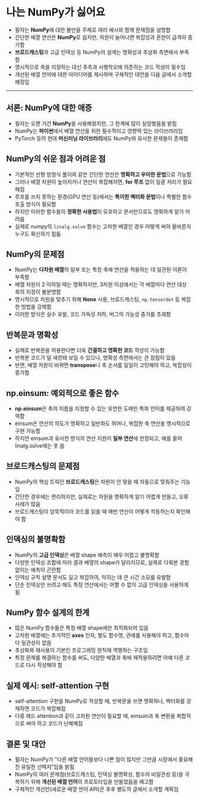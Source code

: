 # 나는 NumPy가 싫어요


* 필자는 **NumPy**에 대한 불만을 주제로 여러 예시와 함께 문제점을 설명함
* 간단한 배열 연산은 **NumPy**로 쉽지만, 차원이 늘어나면 복잡성과 혼란이 급격히 증가함
* **브로드캐스팅**과 고급 인덱싱 등 NumPy의 설계는 명확성과 추상화 측면에서 부족함
* 명시적으로 축을 지정하는 대신 추측과 시행착오에 의존하는 코드 작성이 필수임
* 개선된 배열 언어에 대한 아이디어를 제시하며 구체적인 대안을 다음 글에서 소개할 예정임

---

서론: NumPy에 대한 애증
----------------

* 필자는 오랜 기간 **NumPy**을 사용해왔지만, 그 한계에 많이 실망했음을 밝힘
* NumPy는 **파이썬**에서 배열 연산을 위한 필수적이고 영향력 있는 라이브러리임
* PyTorch 등의 현대 **머신러닝 라이브러리**에도 NumPy와 유사한 문제들이 존재함

NumPy의 쉬운 점과 어려운 점
------------------

* 기본적인 선형 방정식 풀이와 같은 간단한 연산은 **명확하고 우아한 문법**으로 가능함
* 그러나 배열 차원이 높아지거나 연산이 복잡해지면, **for 루프** 없이 일괄 처리가 필요해짐
* 루프를 쓰지 못하는 환경(GPU 연산 등)에서는 **특이한 벡터화 문법**이나 특별한 함수 호출 방식이 필요함
* 하지만 이러한 함수들의 **정확한 사용법**이 모호하고 문서만으로도 명확하게 알기 어려움
* 실제로 numpy의 `linalg.solve` 함수는 고차원 배열인 경우 어떻게 써야 올바른지 누구도 확신하기 힘듦

NumPy의 문제점
----------

* NumPy는 **다차원 배열**의 일부 또는 특정 축에 연산을 적용하는 데 일관된 이론이 부족함
* 배열 차원이 2 이하일 때는 명확하지만, 3차원 이상에서는 각 배열마다 연산 대상 축의 지정이 불분명함
* 명시적으로 차원을 맞추기 위해 **None** 사용, 브로드캐스팅, `np.tensordot` 등 복잡한 방법을 강제함
* 이러한 방식은 실수 유발, 코드 가독성 저하, 버그의 가능성 증가를 초래함

반복문과 명확성
--------

* 실제로 반복문을 허용한다면 더욱 **간결하고 명확한 코드** 작성이 가능함
* 반복문 코드가 덜 세련돼 보일 수 있으나, 명확성 측면에서는 큰 장점이 있음
* 반면, 배열 차원이 바뀌면 **transpose**나 축 순서를 일일이 고민해야 하고, 복잡성이 증가함

np.einsum: 예외적으로 좋은 함수
----------------------

* **np.einsum**은 축의 이름을 지정할 수 있는 유연한 도메인 특화 언어를 제공하여 강력함
* einsum은 연산의 의도가 명확하고 일반화도 뛰어나, 복잡한 축 연산을 명시적으로 구현 가능함
* 하지만 einsum과 유사한 방식의 연산 지원이 **일부 연산**에 한정되고, 예를 들어 linalg.solve에는 못 씀

브로드캐스팅의 문제점
-----------

* NumPy의 핵심 트릭인 **브로드캐스팅**은 차원이 안 맞을 때 자동으로 맞춰주는 기능임
* 간단한 경우에는 편리하지만, 실제로는 차원을 명확하게 알기 어렵게 만들고, 오류 사례가 많음
* 브로드캐스팅이 암묵적이라 코드를 읽을 때 매번 연산이 어떻게 작동하는지 확인해야 함

인덱싱의 불명확함
---------

* NumPy의 **고급 인덱싱**은 배열 shape 예측이 매우 어렵고 불명확함
* 다양한 인덱싱 조합에 따라 결과 배열의 shape가 달라지므로, 실제로 다뤄본 경험 없이는 예측이 곤란함
* 인덱싱 규칙 설명 문서도 길고 복잡하여, 익히는 데 큰 시간 소모를 유발함
* 단순 인덱싱만 쓰려고 해도 특정 연산에서는 어쩔 수 없이 고급 인덱싱을 사용하게 됨

NumPy 함수 설계의 한계
---------------

* 많은 NumPy 함수들은 특정 배열 shape에만 최적화되어 있음
* 고차원 배열에는 추가적인 **axes** 인자, 별도 함수명, 관례를 사용해야 하고, 함수마다 일관성이 없음
* 추상화와 재사용이 기본인 프로그래밍 원칙에 역행하는 구조임
* 특정 문제를 해결하는 함수를 써도, 다양한 배열과 축에 재적용하려면 아예 다른 코드로 다시 작성해야 함

실제 예시: self-attention 구현
------------------------

* self-attention 구현을 NumPy로 작성할 때, 반복문을 쓰면 명확하나, 벡터화를 강제하면 코드가 복잡해짐
* 다중 헤드 attention과 같이 고차원 연산이 필요할 때, einsum과 축 변환을 복합적으로 써야 하고 코드가 난해해짐

결론 및 대안
-------

* 필자는 NumPy가 "다른 배열 언어들보다 나쁜 점이 많지만 그만큼 시장에서 중요해진 유일한 선택지"임을 밝힘
* NumPy의 여러 문제점(브로드캐스팅, 인덱싱 불명확성, 함수의 비일관성 등)을 극복하기 위해 **개선된 배열 언어**의 프로토타입을 만들었음을 예고함
* 구체적인 개선안(새로운 배열 언어 API)은 추후 별도의 글에서 소개할 계획임
